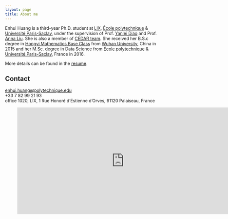 ```yaml
---
layout: page
title: About me
---
```


Enhui Huang is a third-year Ph.D. student at [LIX](https://www.lix.polytechnique.fr/), [École polytechnique](https://www.polytechnique.edu/en) & [Université Paris-Saclay](https://www.universite-paris-saclay.fr/en), under the supervision of Prof. [Yanlei Diao](http://www.lix.polytechnique.fr/~yanlei.diao/) and Prof. [Anna Liu](http://people.math.umass.edu/~anna/). She is also a member of [CEDAR team](https://team.inria.fr/cedar/). She received her B.S.c degree in [Hongyi Mathematics Base Class](http://202.114.70.140/Englishversion/) from [Wuhan University](http://en.whu.edu.cn/), China in 2015 and her M.Sc. degree in Data Science from [École polytechnique](https://www.polytechnique.edu/en) & [Université Paris-Saclay](https://www.universite-paris-saclay.fr/en), France in 2016.

More details can be found in the [resume](resume/CV-Enhui_HUANG-en.pdf).

## Contact  
 <i class="fas fa-envelope"></i> enhui.huang@polytechnique.edu  
 <i class="fas fa-phone"></i> +33 7 82 99 21 93  
 <i class="fas fa-map-marked-alt"></i> office 1020, LIX, 1 Rue Honoré d’Estienne d’Orves, 91120 Palaiseau, France

 <figure>
<iframe src="https://www.google.com/maps/embed?pb=!1m18!1m12!1m3!1d2632.530652398582!2d2.2033549153353897!3d48.71445121878533!2m3!1f0!2f0!3f0!3m2!1i1024!2i768!4f13.1!3m3!1m2!1s0x47e6789394d82f59%3A0xcf94d20780385684!2sLaboratoire+d&#39;informatique+de+l&#39;%C3%89cole+Polytechnique+(LIX)!5e0!3m2!1sen!2sfr!4v1542062033641" width="700" height="350" frameborder="0" style="border:0" allowfullscreen></iframe>
 </figure>


<head> 
    <script defer src="https://use.fontawesome.com/releases/v5.5.0/js/all.js"></script> 
    <script defer src="https://use.fontawesome.com/releases/v5.5.0/js/v4-shims.js"></script> 
</head> 
<link rel="stylesheet" href="https://use.fontawesome.com/releases/v5.5.0/css/all.css">